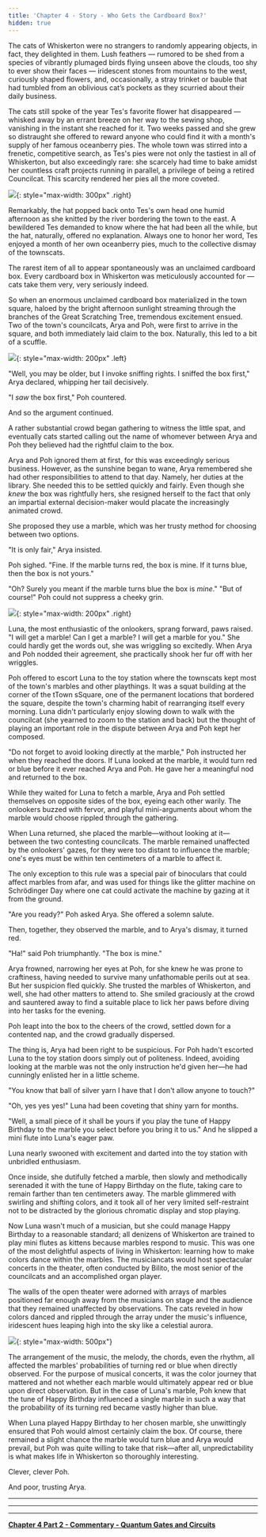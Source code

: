 ```yaml
---
title: 'Chapter 4 - Story - Who Gets the Cardboard Box?'
hidden: true
---
```




The cats of Whiskerton were no strangers to randomly appearing objects, in fact, they delighted in them. Lush feathers — rumored to be shed from a species of vibrantly plumaged birds flying unseen above the clouds, too shy to ever show their faces — iridescent stones from mountains to the west, curiously shaped flowers, and, occasionally, a stray trinket or bauble that had tumbled from an oblivious cat’s pockets as they scurried about their daily business.

The cats still spoke of the year Tes's favorite flower hat disappeared — whisked away by an errant breeze on her way to the sewing shop, vanishing in the instant she reached for it. Two weeks passed and she grew so distraught she offered to reward anyone who could find it with a month's supply of her famous oceanberry pies. The whole town was stirred into a frenetic, competitive search, as Tes's pies were not only the tastiest in all of Whiskerton, but also exceedingly rare: she scarcely had time to bake amidst her countless craft projects running in parallel, a privilege of being a retired Councilcat. This scarcity rendered her pies all the more coveted.


![](/assets/imgs/Tes_Animation.gif){: style="max-width: 300px" .right} 

Remarkably, the hat popped back onto Tes's own head one humid afternoon as she knitted by the river bordering the town to the east. A bewildered Tes demanded to know where the hat had been all the while, but the hat, naturally, offered no explanation. Always one to honor her word, Tes enjoyed a month of her own oceanberry pies, much to the collective dismay of the townscats.

The rarest item of all to appear spontaneously was an unclaimed cardboard box. Every cardboard box in Whiskerton was meticulously accounted for — cats take them very, very seriously indeed.

So when an enormous unclaimed cardboard box materialized in the town square, haloed by the bright afternoon sunlight streaming through the branches of the Great Scratching Tree, tremendous excitement ensued.
Two of the town's councilcats, Arya and Poh, were first to arrive in the square, and both immediately laid claim to the box. Naturally, this led to a bit of a scuffle.


![](/assets/imgs/Poh.png){: style="max-width: 200px" .left} 

"Well, you may be older, but I invoke sniffing rights. I sniffed the box first," Arya declared, whipping her tail decisively.

"I *saw* the box first," Poh countered.

And so the argument continued.

A rather substantial crowd began gathering to witness the little spat, and eventually cats started calling out the name of whomever between Arya and Poh they believed had the rightful claim to the box.

Arya and Poh ignored them at first, for this was exceedingly serious business. However, as the sunshine began to wane, Arya remembered she had other responsibilities to attend to that day. Namely, her duties at the library. She needed this to be settled quickly and fairly. Even though she *knew* the box was rightfully hers, she resigned herself to the fact that only an impartial external decision-maker would placate the increasingly animated crowd.

She proposed they use a marble, which was her trusty method for choosing between two options.

"It is only fair," Arya insisted.

Poh sighed. "Fine. If the marble turns red, the box is mine. If it turns blue, then the box is not yours."

"Oh? Surely you meant if the marble turns blue the box is *mine*."
"But of course!" Poh could not suppress a cheeky grin.


![](/assets/imgs/ch4_cardboardbox.png){: style="max-width: 200px" .right} 

Luna, the most enthusiastic of the onlookers, sprang forward, paws raised. "I will get a marble! Can I get a marble? I will get a marble for you." She could hardly get the words out, she was wriggling so excitedly. When Arya and Poh nodded their agreement, she practically shook her fur off with her wriggles.

Poh offered to escort Luna to the toy station where the townscats kept most of the town's marbles and other playthings. It was a squat building at the corner of the tTown sSquare, one of the permanent locations that bordered the square, despite the town's charming habit of rearranging itself every morning. Luna didn't particularly enjoy slowing down to walk with the councilcat (she yearned to zoom to the station and back) but the thought of playing an important role in the dispute between Arya and Poh kept her composed.

"Do not forget to avoid looking directly at the marble," Poh instructed her when they reached the doors. If Luna looked at the marble, it would turn red or blue before it ever reached Arya and Poh. He gave her a meaningful nod and returned to the box.

While they waited for Luna to fetch a marble, Arya and Poh settled themselves on opposite sides of the box, eyeing each other warily. The onlookers buzzed with fervor, and playful mini-arguments about whom the marble would choose rippled through the gathering.

When Luna returned, she placed the marble—without looking at it—between the two contesting councilcats. The marble remained unaffected by the onlookers' gazes, for they were too distant to influence the marble; one's eyes must be within ten centimeters of a marble to affect it.

The only exception to this rule was a special pair of binoculars that could affect marbles from afar, and was used for things like the glitter machine on Schrödinger Day where one cat could activate the machine by gazing at it from the ground.

"Are you ready?" Poh asked Arya. She offered a solemn salute.

Then, together, they observed the marble, and to Arya's dismay, it turned red.

"Ha!" said Poh triumphantly. "The box is mine."

Arya frowned, narrowing her eyes at Poh, for she knew he was prone to craftiness, having needed to survive many unfathomable perils out at sea. But her suspicion fled quickly. She trusted the marbles of Whiskerton, and well, she had other matters to attend to. She smiled graciously at the crowd and sauntered away to find a suitable place to lick her paws before diving into her tasks for the evening.

Poh leapt into the box to the cheers of the crowd, settled down for a contented nap, and the crowd gradually dispersed.

The thing is, Arya had been right to be suspicious. For Poh hadn't escorted Luna to the toy station doors simply out of politeness. Indeed, avoiding looking at the marble was not the only instruction he'd given her—he had cunningly enlisted her in a little scheme.

"You know that ball of silver yarn I have that I don't allow anyone to touch?"

"Oh, yes yes yes!" Luna had been coveting that shiny yarn for months.

"Well, a small piece of it shall be yours if you play the tune of Happy Birthday to the marble you select before you bring it to us." And he slipped a mini flute into Luna's eager paw.

Luna nearly swooned with excitement and darted into the toy station with unbridled enthusiasm.

Once inside, she dutifully fetched a marble, then slowly and methodically serenaded it with the tune of Happy Birthday on the flute, taking care to remain farther than ten centimeters away. The marble glimmered with swirling and shifting colors, and it took all of her very limited self-restraint not to be distracted by the glorious chromatic display and stop playing.

Now Luna wasn't much of a musician, but she could manage Happy Birthday to a reasonable standard; all denizens of Whiskerton are trained to play mini flutes as kittens because marbles respond to music.
This was one of the most delightful aspects of living in Whiskerton: learning how to make colors dance within the marbles. The musiciancats would host spectacular concerts in the theater, often conducted by Bilito, the most senior of the councilcats and an accomplished organ player.

The walls of the open theater were adorned with arrays of marbles positioned far enough away from the musicians on stage and the audience that they remained unaffected by observations. The cats reveled in how colors danced and rippled through the array under the music's influence, iridescent hues leaping high into the sky like a celestial aurora.


![](/assets/imgs/MarbleGrid.png){: style="max-width: 500px"}

The arrangement of the music, the melody, the chords, even the rhythm, all affected the marbles' probabilities of turning red or blue when directly observed. For the purpose of musical concerts, it was the color journey that mattered and not whether each marble would ultimately appear red or blue upon direct observation. But in the case of Luna's marble, Poh knew that the tune of Happy Birthday influenced a single marble in such a way that the probability of its turning red became vastly higher than blue.

When Luna played Happy Birthday to her chosen marble, she unwittingly ensured that Poh would almost certainly claim the box. Of course, there remained a slight chance the marble would turn blue and Arya would prevail, but Poh was quite willing to take that risk—after all, unpredictability is what makes life in Whiskerton so thoroughly interesting.

Clever, clever Poh.

And poor, trusting Arya.


	



_____________________________


_____________________________


_____________________________


**[Chapter 4 Part 2 - Commentary - Quantum Gates and Circuits](https://quantum-kittens.github.io/posts/CHAPTER-4-Part-2-Quantum-Gates-and-Circuits/)**



